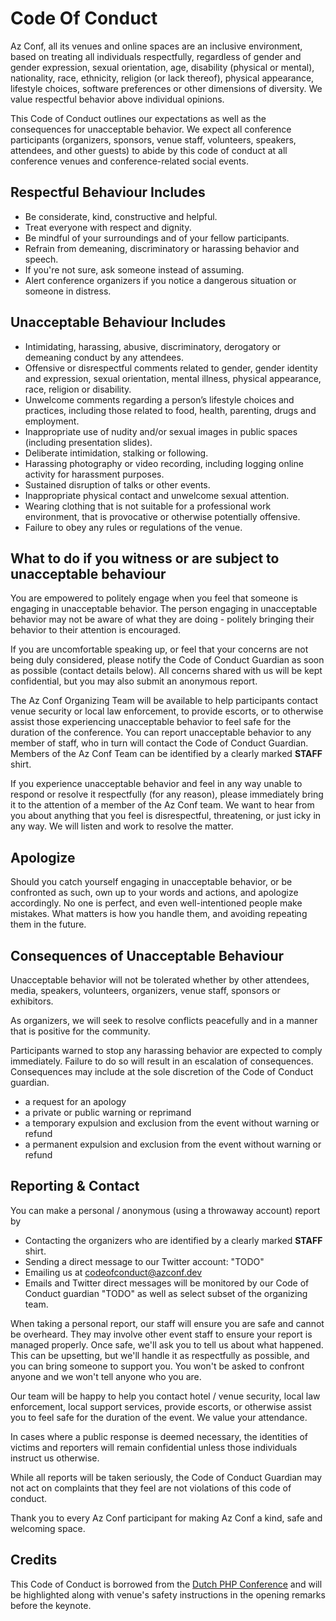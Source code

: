 # Code Of Conduct

Az Conf, all its venues and online spaces are an inclusive environment, based on treating all individuals respectfully, regardless of gender and gender expression, sexual orientation, age, disability (physical or mental), nationality, race, ethnicity, religion (or lack thereof), physical appearance, lifestyle choices, software preferences or other dimensions of diversity. We value respectful behavior above individual opinions.

This Code of Conduct outlines our expectations as well as the consequences for unacceptable behavior. We expect all conference participants (organizers, sponsors, venue staff, volunteers, speakers, attendees, and other guests) to abide by this code of conduct at all conference venues and conference-related social events.

## Respectful Behaviour Includes

- Be considerate, kind, constructive and helpful.
- Treat everyone with respect and dignity.
- Be mindful of your surroundings and of your fellow participants.
- Refrain from demeaning, discriminatory or harassing behavior and speech.
- If you're not sure, ask someone instead of assuming.
- Alert conference organizers if you notice a dangerous situation or someone in distress.

## Unacceptable Behaviour Includes

- Intimidating, harassing, abusive, discriminatory, derogatory or demeaning conduct by any attendees.
- Offensive or disrespectful comments related to gender, gender identity and expression, sexual orientation, mental illness, physical appearance, race, religion or disability.
- Unwelcome comments regarding a person’s lifestyle choices and practices, including those related to food, health, parenting, drugs and employment.
- Inappropriate use of nudity and/or sexual images in public spaces (including presentation slides).
- Deliberate intimidation, stalking or following.
- Harassing photography or video recording, including logging online activity for harassment purposes.
- Sustained disruption of talks or other events.
- Inappropriate physical contact and unwelcome sexual attention.
- Wearing clothing that is not suitable for a professional work environment, that is provocative or otherwise potentially offensive.
- Failure to obey any rules or regulations of the venue.

## What to do if you witness or are subject to unacceptable behaviour

You are empowered to politely engage when you feel that someone is engaging in unacceptable behavior. The person engaging in unacceptable behavior may not be aware of what they are doing - politely bringing their behavior to their attention is encouraged.

If you are uncomfortable speaking up, or feel that your concerns are not being duly considered, please notify the Code of Conduct Guardian as soon as possible (contact details below). All concerns shared with us will be kept confidential, but you may also submit an anonymous report.

The Az Conf Organizing Team will be available to help participants contact venue security or local law enforcement, to provide escorts, or to otherwise assist those experiencing unacceptable behavior to feel safe for the duration of the conference. You can report unacceptable behavior to any member of staff, who in turn will contact the Code of Conduct Guardian. Members of the Az Conf Team can be identified by a clearly marked **STAFF** shirt.

If you experience unacceptable behavior and feel in any way unable to respond or resolve it respectfully (for any reason), please immediately bring it to the attention of a member of the Az Conf team. We want to hear from you about anything that you feel is disrespectful, threatening, or just icky in any way. We will listen and work to resolve the matter.

## Apologize

Should you catch yourself engaging in unacceptable behavior, or be confronted as such, own up to your words and actions, and apologize accordingly. No one is perfect, and even well-intentioned people make mistakes. What matters is how you handle them, and avoiding repeating them in the future.

## Consequences of Unacceptable Behaviour

Unacceptable behavior will not be tolerated whether by other attendees, media, speakers, volunteers, organizers, venue staff, sponsors or exhibitors.

As organizers, we will seek to resolve conflicts peacefully and in a manner that is positive for the community.

Participants warned to stop any harassing behavior are expected to comply immediately. Failure to do so will result in an escalation of consequences. Consequences may include at the sole discretion of the Code of Conduct guardian.

- a request for an apology
- a private or public warning or reprimand
- a temporary expulsion and exclusion from the event without warning or refund
- a permanent expulsion and exclusion from the event without warning or refund

## Reporting & Contact

You can make a personal / anonymous (using a throwaway account) report by

- Contacting the organizers who are identified by a clearly marked **STAFF** shirt.
- Sending a direct message to our Twitter account: "TODO"
- Emailing us at [codeofconduct@azconf.dev](mailto:codeofconduct@azconf.dev)
- Emails and Twitter direct messages will be monitored by our Code of Conduct guardian "TODO" as well as select subset of the organizing team.

When taking a personal report, our staff will ensure you are safe and cannot be overheard. They may involve other event staff to ensure your report is managed properly. Once safe, we'll ask you to tell us about what happened. This can be upsetting, but we'll handle it as respectfully as possible, and you can bring someone to support you. You won't be asked to confront anyone and we won't tell anyone who you are.

Our team will be happy to help you contact hotel / venue security, local law enforcement, local support services, provide escorts, or otherwise assist you to feel safe for the duration of the event. We value your attendance.

In cases where a public response is deemed necessary, the identities of victims and reporters will remain confidential unless those individuals instruct us otherwise.

While all reports will be taken seriously, the Code of Conduct Guardian may not act on complaints that they feel are not violations of this code of conduct.

Thank you to every Az Conf participant for making Az Conf a kind, safe and welcoming space.

## Credits

This Code of Conduct is borrowed from the [Dutch PHP Conference](https://www.phpconference.nl/conference-code-conduct) and will be highlighted along with venue's safety instructions in the opening remarks before the keynote.

